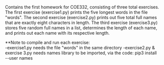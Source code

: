 Contains the first homework for COE332, consisting of three total exercises. The first exercise (exercise1.py) prints the five longest words in the file "words". The second exercise (exercise2.py) prints out five total full names that are exactly eight characters in length. The third exercise (exercise3.py) stores five random full names in a list, determines the length of each name, and prints out each name with its respective length.

**Note to compile and run each exercise: <br />
-exercise1.py needs the file "words" in the same directory
-exercise2.py & exercise 3.py needs names library to be imported, via the code: pip3 install --user names